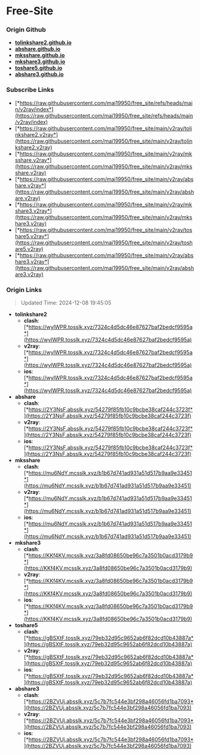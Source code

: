 # Free-Site

### Origin Github

- [**tolinkshare2.github.io**](https://github.com/tolinkshare2/tolinkshare2.github.io)
- [**abshare.github.io**](https://github.com/abshare/abshare.github.io)
- [**mksshare.github.io**](https://github.com/mksshare/mksshare.github.io)
- [**mkshare3.github.io**](https://github.com/mkshare3/mkshare3.github.io)
- [**toshare5.github.io**](https://github.com/toshare5/toshare5.github.io)
- [**abshare3.github.io**](https://github.com/abshare3/abshare3.github.io)

### Subscribe Links

- [*https://raw.githubusercontent.com/mai19950/free_site/refs/heads/main/v2ray/index*](https://raw.githubusercontent.com/mai19950/free_site/refs/heads/main/v2ray/index)
- [*https://raw.githubusercontent.com/mai19950/free_site/main/v2ray/tolinkshare2.v2ray*](https://raw.githubusercontent.com/mai19950/free_site/main/v2ray/tolinkshare2.v2ray)
- [*https://raw.githubusercontent.com/mai19950/free_site/main/v2ray/mksshare.v2ray*](https://raw.githubusercontent.com/mai19950/free_site/main/v2ray/mksshare.v2ray)
- [*https://raw.githubusercontent.com/mai19950/free_site/main/v2ray/abshare.v2ray*](https://raw.githubusercontent.com/mai19950/free_site/main/v2ray/abshare.v2ray)
- [*https://raw.githubusercontent.com/mai19950/free_site/main/v2ray/mkshare3.v2ray*](https://raw.githubusercontent.com/mai19950/free_site/main/v2ray/mkshare3.v2ray)
- [*https://raw.githubusercontent.com/mai19950/free_site/main/v2ray/toshare5.v2ray*](https://raw.githubusercontent.com/mai19950/free_site/main/v2ray/toshare5.v2ray)
- [*https://raw.githubusercontent.com/mai19950/free_site/main/v2ray/abshare3.v2ray*](https://raw.githubusercontent.com/mai19950/free_site/main/v2ray/abshare3.v2ray)

### Origin Links

> Updated Time: 2024-12-08 19:45:05

- **tolinkshare2**
  - **clash**: [*https://wylWPR.tosslk.xyz/7324c4d5dc46e87627baf2bedcf9595a*](https://wylWPR.tosslk.xyz/7324c4d5dc46e87627baf2bedcf9595a)
  - **v2ray**: [*https://wylWPR.tosslk.xyz/7324c4d5dc46e87627baf2bedcf9595a*](https://wylWPR.tosslk.xyz/7324c4d5dc46e87627baf2bedcf9595a)
  - **ios**: [*https://wylWPR.tosslk.xyz/7324c4d5dc46e87627baf2bedcf9595a*](https://wylWPR.tosslk.xyz/7324c4d5dc46e87627baf2bedcf9595a)
- **abshare**
  - **clash**: [*https://2Y3NsF.absslk.xyz/54279f85fb10c9bcbe38caf244c3723f*](https://2Y3NsF.absslk.xyz/54279f85fb10c9bcbe38caf244c3723f)
  - **v2ray**: [*https://2Y3NsF.absslk.xyz/54279f85fb10c9bcbe38caf244c3723f*](https://2Y3NsF.absslk.xyz/54279f85fb10c9bcbe38caf244c3723f)
  - **ios**: [*https://2Y3NsF.absslk.xyz/54279f85fb10c9bcbe38caf244c3723f*](https://2Y3NsF.absslk.xyz/54279f85fb10c9bcbe38caf244c3723f)
- **mksshare**
  - **clash**: [*https://mu6NdY.mcsslk.xyz/b1b67d741ad931a51d517b9aa9e33451*](https://mu6NdY.mcsslk.xyz/b1b67d741ad931a51d517b9aa9e33451)
  - **v2ray**: [*https://mu6NdY.mcsslk.xyz/b1b67d741ad931a51d517b9aa9e33451*](https://mu6NdY.mcsslk.xyz/b1b67d741ad931a51d517b9aa9e33451)
  - **ios**: [*https://mu6NdY.mcsslk.xyz/b1b67d741ad931a51d517b9aa9e33451*](https://mu6NdY.mcsslk.xyz/b1b67d741ad931a51d517b9aa9e33451)
- **mkshare3**
  - **clash**: [*https://KKf4KV.mcsslk.xyz/3a8fd08650be96c7a3501b0acd3179b9*](https://KKf4KV.mcsslk.xyz/3a8fd08650be96c7a3501b0acd3179b9)
  - **v2ray**: [*https://KKf4KV.mcsslk.xyz/3a8fd08650be96c7a3501b0acd3179b9*](https://KKf4KV.mcsslk.xyz/3a8fd08650be96c7a3501b0acd3179b9)
  - **ios**: [*https://KKf4KV.mcsslk.xyz/3a8fd08650be96c7a3501b0acd3179b9*](https://KKf4KV.mcsslk.xyz/3a8fd08650be96c7a3501b0acd3179b9)
- **toshare5**
  - **clash**: [*https://gBSXtF.tosslk.xyz/79eb32d95c9652ab6f82dcd10b43887a*](https://gBSXtF.tosslk.xyz/79eb32d95c9652ab6f82dcd10b43887a)
  - **v2ray**: [*https://gBSXtF.tosslk.xyz/79eb32d95c9652ab6f82dcd10b43887a*](https://gBSXtF.tosslk.xyz/79eb32d95c9652ab6f82dcd10b43887a)
  - **ios**: [*https://gBSXtF.tosslk.xyz/79eb32d95c9652ab6f82dcd10b43887a*](https://gBSXtF.tosslk.xyz/79eb32d95c9652ab6f82dcd10b43887a)
- **abshare3**
  - **clash**: [*https://2BZVUj.absslk.xyz/5c7b7fc544e3bf298a46056fd1ba7093*](https://2BZVUj.absslk.xyz/5c7b7fc544e3bf298a46056fd1ba7093)
  - **v2ray**: [*https://2BZVUj.absslk.xyz/5c7b7fc544e3bf298a46056fd1ba7093*](https://2BZVUj.absslk.xyz/5c7b7fc544e3bf298a46056fd1ba7093)
  - **ios**: [*https://2BZVUj.absslk.xyz/5c7b7fc544e3bf298a46056fd1ba7093*](https://2BZVUj.absslk.xyz/5c7b7fc544e3bf298a46056fd1ba7093)
